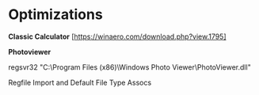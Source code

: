 # Optimizations

**Classic Calculator**
[https://winaero.com/download.php?view.1795]

**Photoviewer**

regsvr32 "C:\Program Files (x86)\Windows Photo Viewer\PhotoViewer.dll"

Regfile Import and Default File Type Assocs
